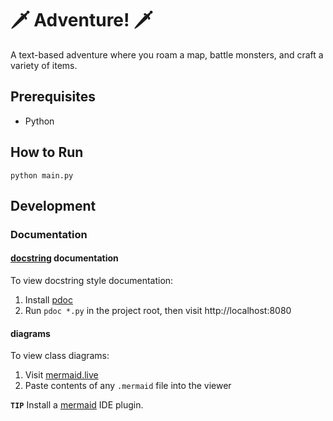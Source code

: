 # 🗡️ Adventure! 🗡️

A text-based adventure where you roam a map, battle monsters, and craft a variety of items.

## Prerequisites

- Python

## How to Run

`python main.py`

## Development

### Documentation

#### [docstring](https://peps.python.org/pep-0257/) documentation

To view docstring style documentation:

1. Install [pdoc](https://pdoc.dev)
2. Run `pdoc *.py` in the project root, then visit http://localhost:8080

#### diagrams

To view class diagrams:

1. Visit [mermaid.live](https://mermaid.live)
2. Paste contents of any `.mermaid` file into the viewer

**`TIP`** Install a [mermaid](http://mermaid.js.org) IDE plugin.


